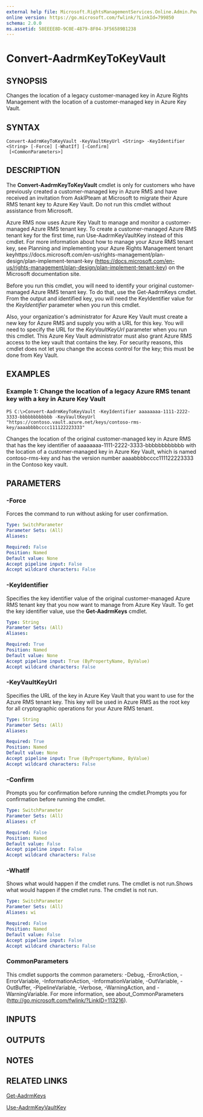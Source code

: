```yaml
---
external help file: Microsoft.RightsManagementServices.Online.Admin.PowerShell.dll-Help.xml
online version: https://go.microsoft.com/fwlink/?LinkId=799850
schema: 2.0.0
ms.assetid: 58EEEE8D-9C0E-4879-8F04-3F56589B1238
---
```


# Convert-AadrmKeyToKeyVault

## SYNOPSIS
Changes the location of a legacy customer-managed key in Azure Rights Management with the location of a customer-managed key in Azure Key Vault.

## SYNTAX

```
Convert-AadrmKeyToKeyVault -KeyVaultKeyUrl <String> -KeyIdentifier <String> [-Force] [-WhatIf] [-Confirm]
 [<CommonParameters>]
```

## DESCRIPTION
The **Convert-AadrmKeyToKeyVault** cmdlet is only for customers who have previously created a customer-managed key in Azure RMS and have received an invitation from AskIPteam at Microsoft to migrate their Azure RMS tenant key to Azure Key Vault.
Do not run this cmdlet without assistance from Microsoft.

Azure RMS now uses Azure Key Vault to manage and monitor a customer-managed Azure RMS tenant key.
To create a customer-managed Azure RMS tenant key for the first time, run Use-AadrmKeyVaultKey instead of this cmdlet.
For more information about how to manage your Azure RMS tenant key, see Planning and implementing your Azure Rights Management tenant keyhttps://docs.microsoft.com/en-us/rights-management/plan-design/plan-implement-tenant-key (https://docs.microsoft.com/en-us/rights-management/plan-design/plan-implement-tenant-key) on the Microsoft documentation site.

Before you run this cmdlet, you will need to identify your original customer-managed Azure RMS tenant key.
To do that, use the Get-AadrmKeys cmdlet.
From the output and identified key, you will need the KeyIdentifier value for the *KeyIdentifier* parameter when you run this cmdlet.

Also, your organization's administrator for Azure Key Vault must create a new key for Azure RMS and supply you with a URL for this key.
You will need to specify the URL for the *KeyVaultKeyUrl* parameter when you run this cmdlet.
This Azure Key Vault administrator must also grant Azure RMS access to the key vault that contains the key.
For security reasons, this cmdlet does not let you change the access control for the key; this must be done from Key Vault.

## EXAMPLES

### Example 1: Change the location of a legacy Azure RMS tenant key with a key in Azure Key Vault
```
PS C:\>Convert-AadrmKeyToKeyVault -KeyIdentifier aaaaaaaa-1111-2222-3333-bbbbbbbbbbbb -KeyVaultKeyUrl "https://contoso.vault.azure.net/keys/contoso-rms-key/aaaabbbbcccc111122223333"
```

Changes the location of the original customer-managed key in Azure RMS that has the key identifier of aaaaaaaa-1111-2222-3333-bbbbbbbbbbbb with the location of a customer-managed key in Azure Key Vault, which is named contoso-rms-key and has the version number aaaabbbbcccc111122223333 in the Contoso key vault.

## PARAMETERS

### -Force
Forces the command to run without asking for user confirmation.

```yaml
Type: SwitchParameter
Parameter Sets: (All)
Aliases: 

Required: False
Position: Named
Default value: None
Accept pipeline input: False
Accept wildcard characters: False
```

### -KeyIdentifier
Specifies the key identifier value of the original customer-managed Azure RMS tenant key that you now want to manage from Azure Key Vault.
To get the key identifier value, use the **Get-AadrmKeys** cmdlet.

```yaml
Type: String
Parameter Sets: (All)
Aliases: 

Required: True
Position: Named
Default value: None
Accept pipeline input: True (ByPropertyName, ByValue)
Accept wildcard characters: False
```

### -KeyVaultKeyUrl
Specifies the URL of the key in Azure Key Vault that you want to use for the Azure RMS tenant key.
This key will be used in Azure RMS as the root key for all cryptographic operations for your Azure RMS tenant.

```yaml
Type: String
Parameter Sets: (All)
Aliases: 

Required: True
Position: Named
Default value: None
Accept pipeline input: True (ByPropertyName, ByValue)
Accept wildcard characters: False
```

### -Confirm
Prompts you for confirmation before running the cmdlet.Prompts you for confirmation before running the cmdlet.

```yaml
Type: SwitchParameter
Parameter Sets: (All)
Aliases: cf

Required: False
Position: Named
Default value: False
Accept pipeline input: False
Accept wildcard characters: False
```

### -WhatIf
Shows what would happen if the cmdlet runs.
The cmdlet is not run.Shows what would happen if the cmdlet runs.
The cmdlet is not run.

```yaml
Type: SwitchParameter
Parameter Sets: (All)
Aliases: wi

Required: False
Position: Named
Default value: False
Accept pipeline input: False
Accept wildcard characters: False
```

### CommonParameters
This cmdlet supports the common parameters: -Debug, -ErrorAction, -ErrorVariable, -InformationAction, -InformationVariable, -OutVariable, -OutBuffer, -PipelineVariable, -Verbose, -WarningAction, and -WarningVariable. For more information, see about_CommonParameters (http://go.microsoft.com/fwlink/?LinkID=113216).

## INPUTS

## OUTPUTS

## NOTES

## RELATED LINKS

[Get-AadrmKeys](.\Get-AadrmKeys.md)

[Use-AadrmKeyVaultKey](.\Use-AadrmKeyVaultKey.md)


